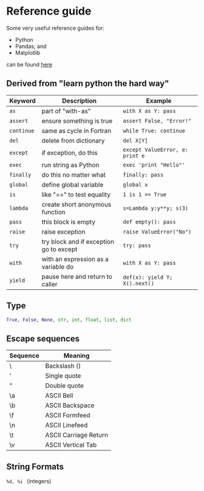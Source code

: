 # Reference guide

Some very useful reference guides for:
- Python
- Pandas; and 
- Matplotlib 

can be found [here](https://drive.google.com/drive/folders/0ByIrJAE4KMTtaGhRcXkxNHhmY2M)


## Derived from "learn python the hard way"

| Keyword | Description | Example |
| ------- | ----------- | ------- |
| ```as```      | part of "with-as" | ```with X as Y: pass``` |
| ```assert```  | ensure something is true | ```assert False, "Error!"``` |
| ```continue``` | same as cycle in Fortran | ```while True: continue``` |
| ```del```     | delete from dictionary | ```del X[Y]``` |
| ```except```  | if exception, do this | ```except ValueError, e: print e``` |
| ```exec```    | run string as Python   | ```exec 'print "Hello"'``` |
| ```finally ```| do this no matter what | ``` finally: pass  ```|
| ```global ``` | define global variable | ``` global x  ```|
| ```is ```     | like "==" to test equality | ``` 1 is 1 == True  ```|
| ```lambda ``` | create short anonymous function | ``` s=Lambda y:y**y; s(3)  ```|
| ```pass ```   | this block is empty | ``` def empty(): pass  ```|
| ```raise ```  | raise exception | ```raise ValueError("No")   ```|
| ```try ```    | try block and if exception go to except | ```try: pass   ```|
| ```with ```   | with an expression as a variable do | ``` with X as Y: pass  ```|
| ```yield ```  | pause here and return to caller | ``` def(x): yield Y; X().next()  ```|

## Type
```python
True, False, None, str, int, float, list, dict
```

## Escape sequences
| Sequence | Meaning |
| --- | --- |
| \\  | Backslash (\) |
| \'  | Single quote |
| \"  | Double quote |
| \a  | ASCII Bell   |
| \b  | ASCII Backspace |
| \f  | ASCII Formfeed |
| \n  | ASCII Linefeed |
| \t  | ASCII Carriage Return |
| \v  | ASCII Vertical Tab |

## String Formats
```%d, %i ``` (integers) 
